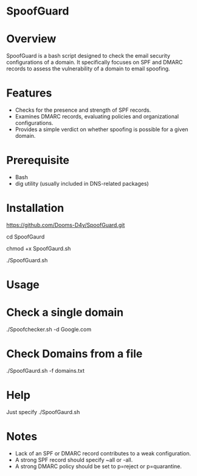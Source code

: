 # SpoofGuard

# Overview 
SpoofGuard is a bash script designed to check the email security configurations of a domain. It specifically focuses on SPF and DMARC records to assess the vulnerability of a domain to email spoofing. 

# Features 

* Checks for the presence and strength of SPF records.
* Examines DMARC records, evaluating policies and organizational configurations.
* Provides a simple verdict on whether spoofing is possible for a given domain.

# Prerequisite 
* Bash
* dig utility (usually included in DNS-related packages)

# Installation 

https://github.com/Dooms-D4y/SpoofGuard.git

cd SpoofGaurd 

chmod +x SpoofGaurd.sh

./SpoofGuard.sh

# Usage 
# Check a single domain 
./Spoofchecker.sh -d Google.com

# Check Domains from a file
./SpoofGaurd.sh -f domains.txt

# Help 

Just specify ./SpoofGaurd.sh 

# Notes
* Lack of an SPF or DMARC record contributes to a weak configuration.
* A strong SPF record should specify ~all or -all.
* A strong DMARC policy should be set to p=reject or p=quarantine.


